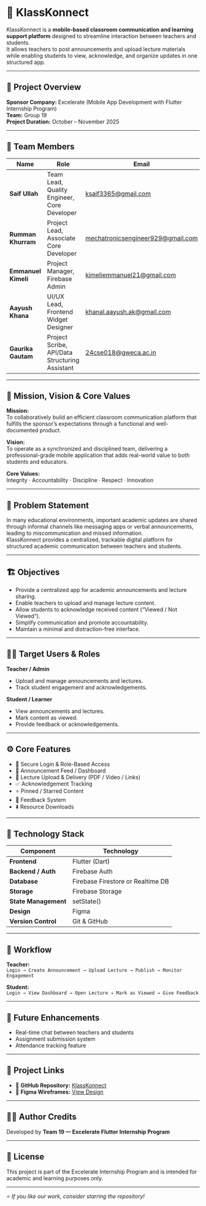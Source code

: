 # 📱 KlassKonnect

KlassKonnect is a **mobile-based classroom communication and learning support platform** designed to streamline interaction between teachers and students.  
It allows teachers to post announcements and upload lecture materials while enabling students to view, acknowledge, and organize updates in one structured app.

---

## 🚀 Project Overview

**Sponsor Company:** Excelerate (Mobile App Development with Flutter Internship Program)  
**Team:** Group 19  
**Project Duration:** October – November 2025  

---

## 👥 Team Members

| Name | Role | Email |
|------|------|-------|
| **Saif Ullah** | Team Lead, Quality Engineer, Core Developer | ksaif3365@gmail.com |
| **Rumman Khurram** | Project Lead, Associate Core Developer | mechatronicsengineer929@gmail.com |
| **Emmanuel Kimeli** | Project Manager, Firebase Admin | kimeliemmanuel21@gmail.com |
| **Aayush Khana** | UI/UX Lead, Frontend Widget Designer | khanal.aayush.ak@gmail.com |
| **Gaurika Gautam** | Project Scribe, API/Data Structuring Assistant | 24cse018@gweca.ac.in |

---

## 🎯 Mission, Vision & Core Values

**Mission:**  
To collaboratively build an efficient classroom communication platform that fulfills the sponsor’s expectations through a functional and well-documented product.

**Vision:**  
To operate as a synchronized and disciplined team, delivering a professional-grade mobile application that adds real-world value to both students and educators.

**Core Values:**  
Integrity · Accountability · Discipline · Respect · Innovation

---

## 🧠 Problem Statement

In many educational environments, important academic updates are shared through informal channels like messaging apps or verbal announcements, leading to miscommunication and missed information.  
KlassKonnect provides a centralized, trackable digital platform for structured academic communication between teachers and students.

---

## 🏗️ Objectives

- Provide a centralized app for academic announcements and lecture sharing.  
- Enable teachers to upload and manage lecture content.  
- Allow students to acknowledge received content (“Viewed / Not Viewed”).  
- Simplify communication and promote accountability.  
- Maintain a minimal and distraction-free interface.

---

## 👩‍🏫 Target Users & Roles

**Teacher / Admin**
- Upload and manage announcements and lectures.  
- Track student engagement and acknowledgements.  

**Student / Learner**
- View announcements and lectures.  
- Mark content as viewed.  
- Provide feedback or acknowledgements.

---

## ⚙️ Core Features

- 🔐 Secure Login & Role-Based Access  
- 📰 Announcement Feed / Dashboard  
- 📂 Lecture Upload & Delivery (PDF / Video / Links)  
- ✅ Acknowledgement Tracking  
- ⭐ Pinned / Starred Content  
- 💬 Feedback System  
- ⬇️ Resource Downloads  

---

## 🧩 Technology Stack

| Component | Technology |
|------------|-------------|
| **Frontend** | Flutter (Dart) |
| **Backend / Auth** | Firebase Auth |
| **Database** | Firebase Firestore or Realtime DB |
| **Storage** | Firebase Storage |
| **State Management** | setState() |
| **Design** | Figma |
| **Version Control** | Git & GitHub |

---

## 🧭 Workflow

**Teacher:**  
`Login → Create Announcement → Upload Lecture → Publish → Monitor Engagement`  

**Student:**  
`Login → View Dashboard → Open Lecture → Mark as Viewed → Give Feedback`

---

## 🧠 Future Enhancements

- Real-time chat between teachers and students  
- Assignment submission system  
- Attendance tracking feature  

---

## 🧾 Project Links

- 📂 **GitHub Repository:** [KlassKonnect](https://github.com/iuskhanal/klassKonnect)  
- 🎨 **Figma Wireframes:** [View Design](https://www.figma.com/design/BAXormfAuMGwLZCHc6embK/KlassKonnect?node-id=0-1)

---

## 🧑‍💻 Author Credits

Developed by **Team 19 — Excelerate Flutter Internship Program**

---

## 📝 License

This project is part of the Excelerate Internship Program and is intended for academic and learning purposes only.

---

⭐ *If you like our work, consider starring the repository!*
